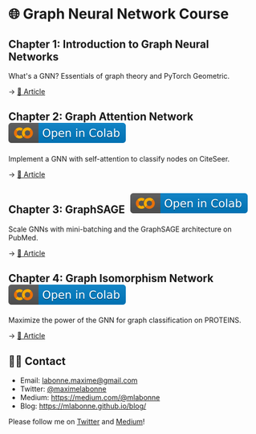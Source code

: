 # 🌐 Graph Neural Network Course

<h2>Chapter 1: Introduction to Graph Neural Networks</h2>

What's a GNN? Essentials of graph theory and PyTorch Geometric.

→ [📝 Article](https://mlabonne.github.io/blog/intrognn/)

<h2>Chapter 2: Graph Attention Network <a href="https://colab.research.google.com/drive/1B0vLpH_gSfrOLgsc2UZVyXrcofzA-t0L?usp=sharing"><img src="images/colab.svg" alt="Open In Colab"></a></h2>

Implement a GNN with self-attention to classify nodes on CiteSeer.

→ [📝 Article](https://towardsdatascience.com/graph-attention-networks-in-python-975736ac5c0c)

<h2>Chapter 3: GraphSAGE <a href="https://colab.research.google.com/drive/1udeUfWJzvMlLO7sGUDGsHo8cRPMicajl?usp=sharing"><img src="images/colab.svg" alt="Open In Colab"></a></h2>

Scale GNNs with mini-batching and the GraphSAGE architecture on PubMed.

→ [📝 Article](https://towardsdatascience.com/introduction-to-graphsage-in-python-a9e7f9ecf9d7)

<h2>Chapter 4: Graph Isomorphism Network <a href="https://colab.research.google.com/drive/1b6SWugNKnxsI0L9auX1zwszlXf3rRZyS?usp=sharing"><img src="images/colab.svg" alt="Open In Colab"></a></h2>

Maximize the power of the GNN for graph classification on PROTEINS.

→ [📝 Article](https://mlabonne.github.io/blog/gin/)

## 👨‍💻 Contact

* Email: <a href="mailto:labonne.maxime@gmail.com">labonne.maxime@gmail.com</a>
* Twitter: <a href="https://twitter.com/maximelabonne">@maximelabonne</a>
* Medium: https://medium.com/@mlabonne
* Blog: https://mlabonne.github.io/blog/

Please follow me on [Twitter](https://twitter.com/maximelabonne) and [Medium](https://medium.com/@mlabonne)!
